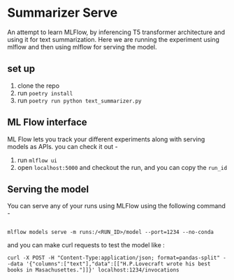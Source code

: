 # Summarizer Serve 

An attempt to learn MLFlow, by inferencing T5 transformer architecture and using it for text summarization.
Here we are running the experiment using mlflow and then using mlflow for serving the model. 

## set up
1. clone the repo
2. run `poetry install`
3. run `poetry run python text_summarizer.py `

## ML Flow interface 

ML Flow lets you track your different experiments along with serving models as APIs.
you can check it out - 
1. run `mlflow ui`
2. open `localhost:5000` and checkout the run, and you can copy the `run_id`

## Serving the model 
You can serve any of your runs using MLFlow using the following command -<br>
```shell

mlflow models serve -m runs:/<RUN_ID>/model --port=1234 --no-conda

```
and you can make curl requests to test the model like :<br>

```shell
curl -X POST -H "Content-Type:application/json; format=pandas-split" --data '{"columns":["text"],"data":[["H.P.Lovecraft wrote his best books in Masachusettes."]]}' localhost:1234/invocations

```
